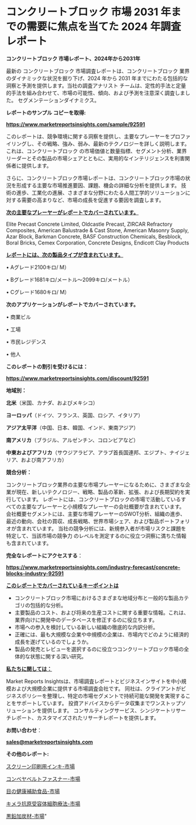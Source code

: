 # コンクリートブロック 市場 2031 年までの需要に焦点を当てた 2024 年調査レポート

<strong>コンクリートブロック 市場レポート、2024年から2031年</strong>

最新の コンクリートブロック 市場調査レポートは、コンクリートブロック 業界のダイナミックな状況を掘り下げ、2024 年から 2031 年までにわたる包括的な洞察と予測を提供します。当社の調査アナリスト チームは、定性的手法と定量的手法を組み合わせて、市場の可能性、傾向、および予測を注意深く調査しました。 セグメンテーションダイナミクス。



<strong>レポートのサンプル コピーを取得:</strong> <a href=https://www.marketreportsinsights.com/sample/92591>

<strong><u>https://www.marketreportsinsights.com/sample/92591</u></strong></a>

このレポートは、競争環境に関する洞察を提供し、主要なプレーヤーをプロファイリングし、その戦略、強み、弱み、最新のテクノロジーを詳しく説明します。 これは、コンクリートブロック の市場価値と数量指標、セグメント分析、業界リーダーとその製品の市場シェアとともに、実用的なインテリジェンスを利害関係者に提供します。

さらに、コンクリートブロック市場レポートは、コンクリートブロック市場の状況を形成する主要な市場推進要因、課題、機会の詳細な分析を提供します。 技術の進歩、工業化の進展、さまざまな分野にわたる人間工学的ソリューションに対する需要の高まりなど、市場の成長を促進する要因を調査します。



<strong><u>次の主要なプレーヤーがレポートでカバーされています。</u></strong>

Elite Precast Concrete Limited, Oldcastle Precast, ZIRCAR Refractory Composites, American Balustrade & Cast Stone, American Masonry Supply, Azar Block, Barkman Concrete, BASF Construction Chemicals, Besblock, Boral Bricks, Cemex Corporation, Concrete Designs, Endicott Clay Products



<strong><u><b>レポートには、次の製品タイプが含まれています。</b></u></strong>

• Aグレード2100キロ/ M）

• Bグレード1681キロ/メートル〜2099キロ/メートル）

• Cグレード1680キロ/ M）



<strong><b>次のアプリケーションがレポートでカバーされています。</b></strong>

• 商業ビル

• 工場

• 市民レジデンス

• 他人



<strong><b>このレポートの割引を受けるには：</b></strong><a href=https://www.marketreportsinsights.com/discount/92591>

<strong><u>https://www.marketreportsinsights.com/discount/92591</u></strong></a>



<strong>地域別：</strong>



<strong>北米</strong>（米国、カナダ、およびメキシコ）



<strong>ヨーロッパ</strong>（ドイツ、フランス、英国、ロシア、イタリア）



<strong>アジア太平洋</strong>（中国、日本、韓国、インド、東南アジア）



<strong>南アメリカ</strong>（ブラジル、アルゼンチン、コロンビアなど）



<strong>中東およびアフリカ</strong>（サウジアラビア、アラブ首長国連邦、エジプト、ナイジェリア、および南アフリカ）



<strong>競合分析：</strong>

コンクリートブロック業界の主要な市場プレーヤーになるために、さまざまな企業が現在、新しいテクノロジー、戦略、製品の革新、拡張、および長期契約を実行しています。 レポートには、コンクリートブロックの市場で活動しているすべての主要なプレーヤーと小規模なプレーヤーの会社概要が含まれています。 会社概要セグメントには、主要な市場プレーヤーのSWOT分析、組織の進歩、最近の動向、会社の買収、成長戦略、世界市場シェア、および製品ポートフォリオが含まれています。 当社の競争分析には、新規参入者が市場リスクと課題を特定して、当該市場の競争力 のレベルを測定するのに役立つ洞察に満ちた情報も含まれています。



<strong>完全なレポートにアクセスする</strong>：

<a href=https://www.marketreportsinsights.com/industry-forecast/concrete-blocks-industry-92591>

<strong><u>https://www.marketreportsinsights.com/industry-forecast/concrete-blocks-industry-92591</u></strong></a>



<strong><u><b>このレポートでカバーされているキーポイントは</b></u></strong>
<ul>
  <li>コンクリートブロック市場におけるさまざまな地域分布と一般的な製品カテゴリの包括的な分析。</li>
  <li>主要製品のコスト、および将来の生産コストに関する重要な情報。これは、業界向けに開発中のデータベースを修正するのに役立ちます。</li>
  <li>市場への参入を検討している新しい組織の徹底的な内訳分析。</li>
  <li>正確には、最も大規模な企業や中規模の企業は、市場内でどのように経済的成長を遂げているのでしょうか。</li>
  <li>製品の発売とレビューを選択するのに役立つコンクリートブロック市場の全体的な状態に関する深い研究。</li>
</ul>


<strong><u><b>私たちに関しては：</b></u></strong>

Market Reports Insightsは、市場調査レポートとビジネスインサイトを中小規模および大規模企業に提供する市場調査会社です。 同社は、クライアントがビジネスポリシーを整理し、特定の市場セグメントで持続可能な開発を実現することをサポートしています。 投資アドバイスからデータ収集までワンストップソリューションを提供します。 コンサルティングサービス、シンジケートリサーチレポート、カスタマイズされたリサーチレポートを提供します。



<strong><b>お問い合わせ</b></strong>：

<a href=mailto:sales@marketreportsinsights.com>

<strong><u>sales@marketreportsinsights.com</u></strong></a>



<strong>その他のレポート:</strong>

<a href=https://www.linkedin.com/pulse/スクリーン印刷用インキ-市場-2023-収益と成長ドライバー-2030-wekrf/>スクリーン印刷用インキ-市場</a>

<a href=https://www.linkedin.com/pulse/コンベヤベルトファスナー-市場-2023-推進要因と成長機会-2030-analytics-achievers-24-analysis-c5h7f/>コンベヤベルトファスナー-市場</a>

<a href=https://www.linkedin.com/pulse/目の健康補助食品-市場-2023-swot-分析と最新イノベーション-2030-oyjrf/>目の健康補助食品-市場</a>

<a href=https://www.linkedin.com/pulse/キメラ抗原受容体細胞療法-市場-2023-swot-分析と成長率-2030-oyjof/>キメラ抗原受容体細胞療法-市場</a>

<a href=https://www.linkedin.com/pulse/黒鉛加炭材-市場-2023-年のダイナミクスとビジネストレンド-2030-trend-titans-360-analysis-fbuxf/>黒鉛加炭材-市場</a>"
